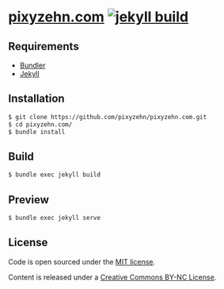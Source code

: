 # [pixyzehn.com](https://pixyzehn.com) [![jekyll build](https://github.com/pixyzehn/pixyzehn.com/actions/workflows/build.yml/badge.svg)](https://github.com/pixyzehn/pixyzehn.com/actions/workflows/build.yml)

## Requirements

- [Bundler](https://bundler.io)
- [Jekyll](https://jekyllrb.com)

## Installation

```bash
$ git clone https://github.com/pixyzehn/pixyzehn.com.git
$ cd pixyzehn.com/
$ bundle install
```

## Build

```bash
$ bundle exec jekyll build
```

## Preview

```bash
$ bundle exec jekyll serve
```

## License

Code is open sourced under the [MIT license](LICENSE).

Content is released under a [Creative Commons BY-NC License](http://creativecommons.org/licenses/by-nc/4.0/).
